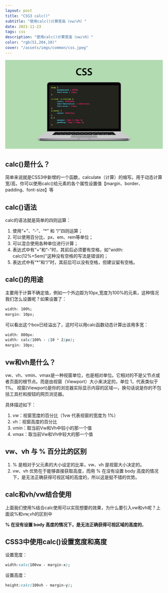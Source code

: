 ```yaml
---
layout: post
title: "CSS3 calc()"
subtitle: "使用calc()计算宽高（vw/vh）"
date: 2021-11-23
tags: css
description: "使用calc()计算宽高（vw/vh）"
color: "rgb(51,204,10)"
cover: "/assets/imgs/common/css.jpeg"
---
```


![cat](/assets/imgs/common/css.jpeg)

## calc()是什么？

简单来说就是CSS3中新增的一个函数，calculate（计算）的缩写。用于动态计算宽/高，你可以使用calc()给元素的各个属性设置值【margin、border、padding、font-size】等

## calc()语法

calc的语法就是简单的四则运算：

1. 使用“+”、“-”、“*” 和 “/”四则运算；
2. 可以使用百分比、px、em、rem等单位；
3. 可以混合使用各种单位进行计算；
4. 表达式中有“+”和“-”时，其前后必须要有空格，如"width: calc(12%+5em)"这种没有空格的写法是错误的；
5. 表达式中有“*”和“/”时，其前后可以没有空格，但建议留有空格。

## calc()的用途

主要用于计算不确定值，例如一个外边距为10px,宽度为100%的元素，这种情况我们怎么设置呢？如果设置了：

```css
width: 100%;
margin: 10px;
```

可以看出这个box已经溢出了，这时可以用calc函数动态计算出该用多宽：

```css
width: 800px:
width: calc(100% - (10 * 2)px);
margin: 10px;
```

## vw和vh是什么？

vw、vh、vmin、vmax是一种视窗单位，也是相对单位。它相对的不是父节点或者页面的根节点。而是由视窗（Viewport）大小来决定的，单位 1，代表类似于 1%。
视窗(Viewport)是你的浏览器实际显示内容的区域—，换句话说是你的不包括工具栏和按钮的网页浏览器。

具体描述如下：

1. vw：视窗宽度的百分比（1vw 代表视窗的宽度为 1%）
2. vh：视窗高度的百分比
3. vmin：取当前Vw和Vh中较小的那一个值
4. vmax：取当前Vw和Vh中较大的那一个值

## vw、vh 与 % 百分比的区别

1. % 是相对于父元素的大小设定的比率，vw、vh 是视窗大小决定的。
2. vw、vh 优势在于能够直接获取高度，而用 % 在没有设置 body 高度的情况下，是无法正确获得可视区域的高度的，所以这是挺不错的优势。

## calc和vh/vw结合使用

上面我们使用%结合calc使用可以实现想要的效果，为什么要引入vw和vh呢？上面说%和vw,vh的区别中

**% 在没有设置 body 高度的情况下，是无法正确获得可视区域的高度的**。

## CSS3中使用calc()设置宽度和高度

设置宽度：

```css
width:calc(100vw - margin-x);
```

设置高度：

```css
height:calc(100vh - margin-y);
```

